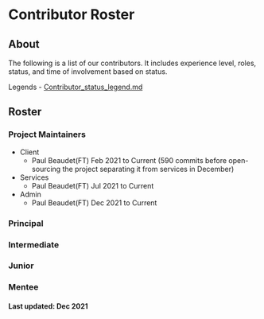 # Contributor Roster

## About

The following is a list of our contributors. It includes experience level, roles, status, and time of involvement based on status.

Legends - [Contributor_status_legend.md](Contributor_status_legend.md)

## Roster

### Project Maintainers

- Client
  - Paul Beaudet(FT) Feb 2021 to Current (590 commits before open-sourcing the project separating it from services in December)
- Services
  - Paul Beaudet(FT) Jul 2021 to Current
- Admin
  - Paul Beaudet(FT) Dec 2021 to Current

### Principal

### Intermediate

### Junior

### Mentee

#### Last updated: Dec 2021
